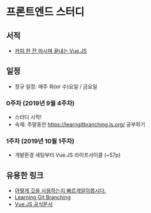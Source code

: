 # 프론트엔드 스터디

## 서적
  - [커피 한 잔 마시며 끝내는 Vue.JS](http://www.kyobobook.co.kr/product/detailViewKor.laf?ejkGb=KOR&mallGb=KOR&barcode=9791190014397&orderClick=LEa&Kc=)

## 일정
 - 정규 일정: 매주 화(or 수)요일 / 금요일

### 0주차 (2019년 9월 4주차)
 - 스터디 시작!
 - 숙제: 주말동안 https://learngitbranching.js.org/ 공부하기

### 1주차 (2019년 10월 1주차)
 - 개발환경 세팅부터 Vue.JS 라이프사이클 (~57p)

## 유용한 링크
 - [어떻게 깃을 사용하는지 빠르게알아봅시다.](https://www.pigno.se/barn/tutorial-git/docs/#/)
 - [Learning Git Branching](https://learngitbranching.js.org/)
 - [Vue.JS 공식문서](https://kr.vuejs.org/)